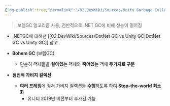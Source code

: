 ```yaml
---
{"dg-publish":true,"permalink":"/02.DevWiki/Sources/Unity Garbage Collection (유니티 가비지컬렉션)/","noteIcon":""}
---
```


> 보헴GC 알고리즘 사용, 전반적으로 .NET GC에 비해 성능이 떨어짐

* .NETGC에 대해선 [[02.DevWiki/Sources/DotNet GC vs Unity GC\|DotNet GC vs Unity GC]] 참고

* **Bohem GC** (보헴GC)
	* 단순히 객체들을 **살아있는** 객체와 **죽어있는** 객체 **두가지로 구분**
* **점진적 가비지 컬렉션**
	* **여러 프레임**에 걸쳐 가비지 컬렉션을 **수행**하도록 하여 **Stop-the-world 최소화**
		* 유니티 2019년 버전부터 추가된 기능